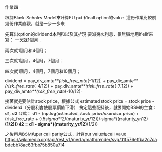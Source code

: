 作業四：


根據Black-Scholes Model來計算EU put 和call option的value.
這份作業比較前幾份作業直觀，就是一步一步來


先算出option的dividend本利和以及其折現
要派幾次利息，很無腦地用if elif來寫：
一次就1個月；


兩次就1個月和4個月；


三次就1個月，4個月，7個月；


四次就1個月，4個月，7個月和10個月；


dividend = pay_div_amt*e**(risk_free_rate*(-1/12)) + pay_div_amt*e**(risk_free_rate*(-4/12)) + pay_div_amt*e**(risk_free_rate*(-7/12)) + pay_div_amt*e**(risk_free_rate*(-10/12))


接著就是要估計stock price，根據公式 estimated stock price = stock price - dividend（分股利會使股票價值下滑）
搞定這些配料後，就要開始BSM的主食：d1, d2
公式：
d1 = (np.log(estimated_stock_price/exercise_price) + (risk_free_rate + 0.5*sigma**2)*(maturity_yr/12))/(sigma*((maturity_yr/12)**(1/2)))
d2 = d1 - sigma*((maturity_yr/12)**(1/2))

之後再用BSM和put call parity公式，計算put value和call value
https://wikimedia.org/api/rest_v1/media/math/render/svg/d1f576effba2c7cabdebb78ac63fbb75b850a714
